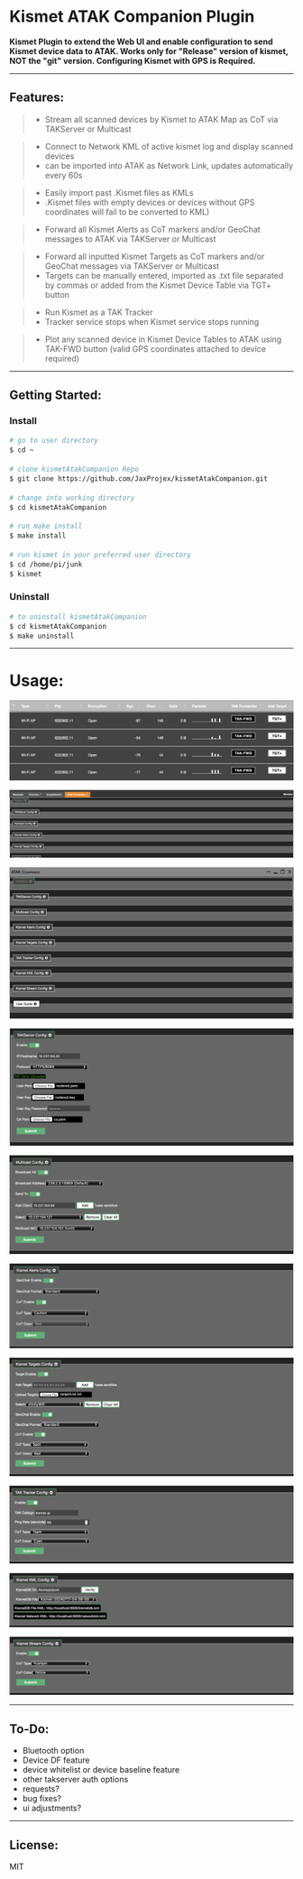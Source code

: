 # Kismet ATAK Companion Plugin

**Kismet Plugin to extend the Web UI and enable configuration to send Kismet device data to ATAK. Works only for "Release" version of kismet, NOT the "git" version. Configuring Kismet with GPS is Required.**

---

## Features:

>* Stream all scanned devices by Kismet to ATAK Map as CoT via TAKServer or Multicast

>* Connect to Network KML of active kismet log and display scanned devices 
>  * can be imported into ATAK as Network Link, updates automatically every 60s

>* Easily import past .Kismet files as KMLs 
>  * .Kismet files with empty devices or devices without GPS coordinates will fail to be converted to KML)

>* Forward all Kismet Alerts as CoT markers and/or GeoChat messages to ATAK via TAKServer or Multicast

>* Forward all inputted Kismet Targets as CoT markers and/or GeoChat messages via TAKServer or Multicast 
>  * Targets can be manually entered, imported as .txt file separated by commas or added from the Kismet Device Table via TGT+ button

>* Run Kismet as a TAK Tracker 
>  * Tracker service stops when Kismet service stops running

>* Plot any scanned device in Kismet Device Tables to ATAK using TAK-FWD button (valid GPS coordinates attached to device required)

---

## Getting Started:
### Install
```bash
# go to user directory
$ cd ~

# clone kismetAtakCompanion Repo
$ git clone https://github.com/JaxProjex/kismetAtakCompanion.git

# change into working directory
$ cd kismetAtakCompanion

# run make install
$ make install

# run kismet in your preferred user directory
$ cd /home/pi/junk
$ kismet
```
### Uninstall
```bash
# to uninstall kismetAtakCompanion
$ cd kismetAtakCompanion
$ make uninstall
```

---

# Usage:

![kismetAtakCompanionPhoto](/photos/img6.png?raw=true "img6")

![kismetAtakCompanionPhoto](/photos/img5.png?raw=true "img5")

![kismetAtakCompanionPhoto](/photos/img4.png?raw=true "img4")

![kismetAtakCompanionPhoto](/photos/img7.png?raw=true "img7")

![kismetAtakCompanionPhoto](/photos/img8.png?raw=true "img8")

![kismetAtakCompanionPhoto](/photos/img9.png?raw=true "img9")

![kismetAtakCompanionPhoto](/photos/img10.png?raw=true "img10")

![kismetAtakCompanionPhoto](/photos/img1.png?raw=true "img1")

![kismetAtakCompanionPhoto](/photos/img2.png?raw=true "img2")

![kismetAtakCompanionPhoto](/photos/img3.png?raw=true "img3")

---

## To-Do:

* Bluetooth option
* Device DF feature
* device whitelist or device baseline feature
* other takserver auth options
* requests?
* bug fixes?
* ui adjustments?


---

## License:
MIT
